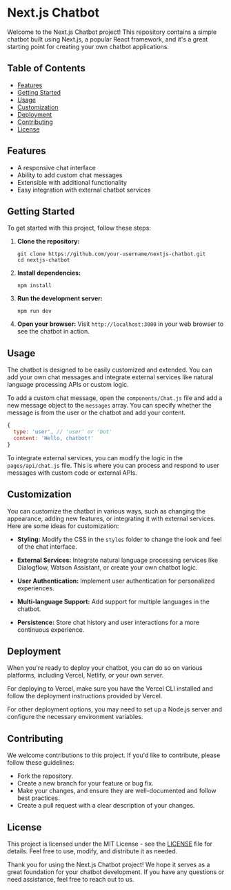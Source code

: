 # Next.js Chatbot

Welcome to the Next.js Chatbot project! This repository contains a simple chatbot built using Next.js, a popular React framework, and it's a great starting point for creating your own chatbot applications.

## Table of Contents
- [Features](#features)
- [Getting Started](#getting-started)
- [Usage](#usage)
- [Customization](#customization)
- [Deployment](#deployment)
- [Contributing](#contributing)
- [License](#license)

## Features
- A responsive chat interface
- Ability to add custom chat messages
- Extensible with additional functionality
- Easy integration with external chatbot services

## Getting Started
To get started with this project, follow these steps:

1. **Clone the repository:**
   ```
   git clone https://github.com/your-username/nextjs-chatbot.git
   cd nextjs-chatbot
   ```

2. **Install dependencies:**
   ```
   npm install
   ```

3. **Run the development server:**
   ```
   npm run dev
   ```

4. **Open your browser:**
   Visit `http://localhost:3000` in your web browser to see the chatbot in action.

## Usage
The chatbot is designed to be easily customized and extended. You can add your own chat messages and integrate external services like natural language processing APIs or custom logic.

To add a custom chat message, open the `components/Chat.js` file and add a new message object to the `messages` array. You can specify whether the message is from the user or the chatbot and add your content.

```javascript
{
  type: 'user', // 'user' or 'bot'
  content: 'Hello, chatbot!'
}
```

To integrate external services, you can modify the logic in the `pages/api/chat.js` file. This is where you can process and respond to user messages with custom code or external APIs.

## Customization
You can customize the chatbot in various ways, such as changing the appearance, adding new features, or integrating it with external services. Here are some ideas for customization:

- **Styling:** Modify the CSS in the `styles` folder to change the look and feel of the chat interface.

- **External Services:** Integrate natural language processing services like Dialogflow, Watson Assistant, or create your own chatbot logic.

- **User Authentication:** Implement user authentication for personalized experiences.

- **Multi-language Support:** Add support for multiple languages in the chatbot.

- **Persistence:** Store chat history and user interactions for a more continuous experience.

## Deployment
When you're ready to deploy your chatbot, you can do so on various platforms, including Vercel, Netlify, or your own server.

For deploying to Vercel, make sure you have the Vercel CLI installed and follow the deployment instructions provided by Vercel.

For other deployment options, you may need to set up a Node.js server and configure the necessary environment variables.

## Contributing
We welcome contributions to this project. If you'd like to contribute, please follow these guidelines:
- Fork the repository.
- Create a new branch for your feature or bug fix.
- Make your changes, and ensure they are well-documented and follow best practices.
- Create a pull request with a clear description of your changes.

## License
This project is licensed under the MIT License - see the [LICENSE](LICENSE) file for details. Feel free to use, modify, and distribute it as needed.

Thank you for using the Next.js Chatbot project! We hope it serves as a great foundation for your chatbot development. If you have any questions or need assistance, feel free to reach out to us.
